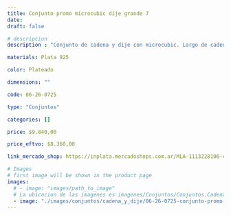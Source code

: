 ```yaml
---
title: Conjunto promo microcubic dije grande 7
date: 
draft: false

# descripcion
description : "Conjunto de cadena y dije con microcubic. Largo de cadena 40, 45 o 50 cm a elección"

materials: Plata 925

color: Plateado

dimensions: ""

code: 06-26-0725

type: "Conjuntos"

categories: []

price: $9.840,00

price_eftvo: $8.360,00

link_mercado_shop: https://inplata.mercadoshops.com.ar/MLA-1113228106-conjunto-promo-microcubic-dije-grande-7-_JM

# Images
# first image will be shown in the product page
images:
  # - image: "images/path_to_image"
  # La ubicacion de las imagenes es imagenes/Conjuntos/Conjuntos.Cadena y Dije/06-26-0725-conjunto-promo-microcubic-dije-grande-7
  - image: "./images/conjuntos/cadena_y_dije/06-26-0725-conjunto-promo-microcubic-dije-grande-7.jpg"
---
```

